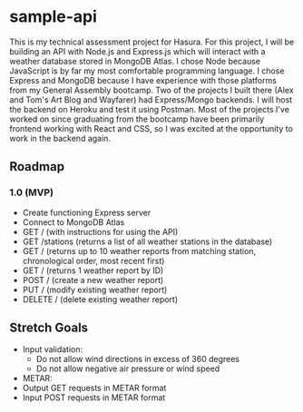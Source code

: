 # sample-api

This is my technical assessment project for Hasura. For this project, I will be building an API with Node.js and Express.js which will interact with a weather database stored in MongoDB Atlas. I chose Node because JavaScript is by far my most comfortable programming language. I chose Express and MongoDB because I have experience with those platforms from my General Assembly bootcamp. Two of the projects I built there (Alex and Tom's Art Blog and Wayfarer) had Express/Mongo backends. I will host the backend on Heroku and test it using Postman. Most of the projects I've worked on since graduating from the bootcamp have been primarily frontend working with React and CSS, so I was excited at the opportunity to work in the backend again.

## Roadmap
### 1.0 (MVP)
* Create functioning Express server
* Connect to MongoDB Atlas
* GET / (with instructions for using the API)
* GET /stations (returns a list of all weather stations in the database)
* GET /<callsign> (returns up to 10 weather reports from matching station, chronological order, most recent first)
* GET /<id> (returns 1 weather report by ID)
* POST / (create a new weather report)
* PUT /<id> (modify existing weather report)
* DELETE /<id> (delete existing weather report)
  
## Stretch Goals
* Input validation:
  * Do not allow wind directions in excess of 360 degrees
  * Do not allow negative air pressure or wind speed
* METAR:
 * Output GET requests in METAR format
 * Input POST requests in METAR format
